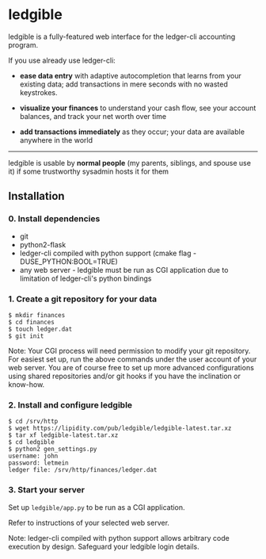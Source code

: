 # ledgible

ledgible is a fully-featured web interface for the ledger-cli accounting program.

If you use already use ledger-cli:

- **ease data entry** with adaptive autocompletion that learns from your existing data; add transactions in mere seconds with no wasted keystrokes.

- **visualize your finances** to understand your cash flow, see your account balances, and track your net worth over time

- **add transactions immediately** as they occur; your data are available anywhere in the world

* * * *

ledgible is usable by **normal people** (my parents, siblings, and spouse use it) if some trustworthy sysadmin hosts it for them

## Installation

### 0. Install dependencies

- git
- python2-flask
- ledger-cli compiled with python support (cmake flag -DUSE_PYTHON:BOOL=TRUE)
- any web server - ledgible must be run as CGI application due to limitation of ledger-cli's python bindings

### 1. Create a git repository for your data

    $ mkdir finances
    $ cd finances
    $ touch ledger.dat
    $ git init

Note: Your CGI process will need permission to modify your git repository. For easiest set up, run the above commands under the user account of your web server. You are of course free to set up more advanced configurations using shared repositories and/or git hooks if you have the inclination or know-how.

### 2. Install and configure ledgible

    $ cd /srv/http
    $ wget https://lipidity.com/pub/ledgible/ledgible-latest.tar.xz
    $ tar xf ledgible-latest.tar.xz
    $ cd ledgible
    $ python2 gen_settings.py
    username: john
    password: letmein
    ledger file: /srv/http/finances/ledger.dat

### 3. Start your server

Set up `ledgible/app.py` to be run as a CGI application.

Refer to instructions of your selected web server.

Note: ledger-cli compiled with python support allows arbitrary code execution by design. Safeguard your ledgible login details.

